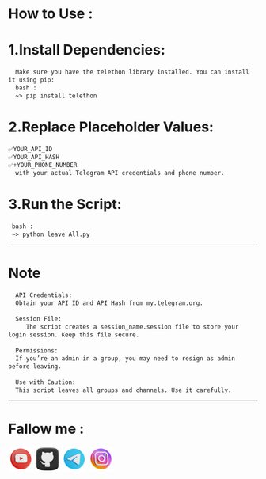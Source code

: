 How to Use :
   ==============================

1.Install Dependencies:
   ==============================
      Make sure you have the telethon library installed. You can install it using pip:
      bash :
      ~> pip install telethon
  
2.Replace Placeholder Values:
   ===============================
    ✅YOUR_API_ID
    ✅YOUR_API_HASH
    ✅+YOUR_PHONE_NUMBER
      with your actual Telegram API credentials and phone number.
    
3.Run the Script:
   ===============================
     bash :
     ~> python leave All.py
_________________________________

Note
   ===============================     
      API Credentials:
      Obtain your API ID and API Hash from my.telegram.org.

      Session File:
         The script creates a session_name.session file to store your login session. Keep this file secure.

      Permissions:
      If you’re an admin in a group, you may need to resign as admin before leaving.

      Use with Caution:
      This script leaves all groups and channels. Use it carefully.
_________________________________

Fallow me :
   ==============================
   [<img src="https://raw.githubusercontent.com/Persianhoosh/i-.icons/main/youtube.png" width="50">](https://youtube.com/persianhoosh)
   [<img src="https://raw.githubusercontent.com/Persianhoosh/i-.icons/main/github.png" width="50">](https://github.com/persianhoosh)
   [<img src="https://raw.githubusercontent.com/Persianhoosh/i-.icons/main/telegram.png" width="50">](https://t.me/Aihoma)
   [<img src="https://raw.githubusercontent.com/Persianhoosh/i-.icons/main/instagram.png" width="50">](https://)
